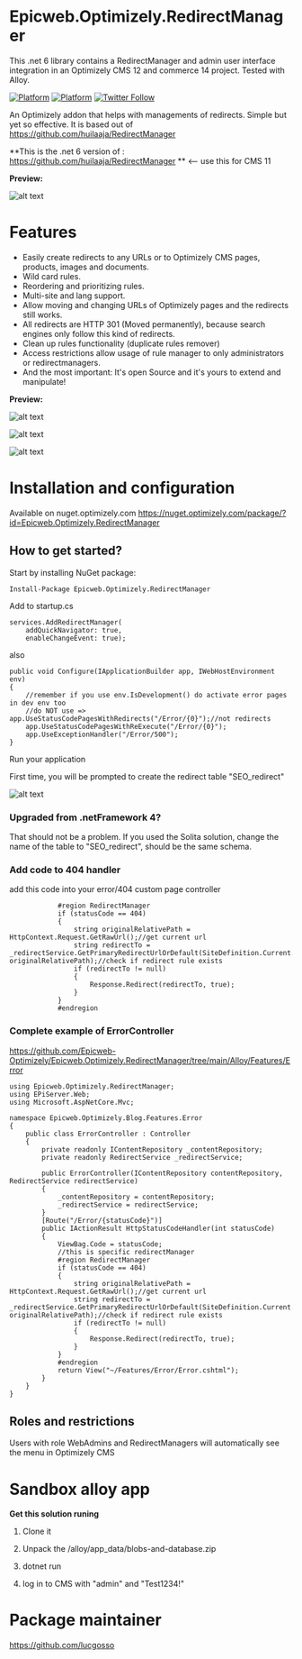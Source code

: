 # Epicweb.Optimizely.RedirectManager
This .net 6 library contains a RedirectManager and admin user interface integration in an Optimizely CMS 12 and commerce 14 project. Tested with Alloy. 

[![Platform](https://img.shields.io/badge/Platform-.NET%206-blue.svg?style=flat)](https://msdn.microsoft.com/en-us/library/w0x726c2%28v=vs.110%29.aspx) [![Platform](https://img.shields.io/badge/Optimizely-%2012.6-green.svg?style=flat)](https://world.optimizely.com/products/#contentcloud) [![Twitter Follow](https://img.shields.io/twitter/follow/lucgosso.svg?style=social&label=Follow)](https://twitter.com/lucgosso)

An Optimizely addon that helps with managements of redirects. Simple but yet so effective. It is based out of https://github.com/huilaaja/RedirectManager

**This is the .net 6 version of : https://github.com/huilaaja/RedirectManager ** <-- use this for CMS 11

**Preview:**

![alt text](https://github.com/Epicweb-Optimizely/Epicweb.Optimizely.RedirectManager/blob/main/preview.png?raw=true "This is how the manager looks like")

# Features

- Easily create redirects to any URLs or to Optimizely CMS pages, products, images and documents.
- Wild card rules.
- Reordering and prioritizing rules.
- Multi-site and lang support.
- Allow moving and changing URLs of Optimizely pages and the redirects still works.
- All redirects are HTTP 301 (Moved permanently), because search engines only follow this kind of redirects.
- Clean up rules functionality (duplicate rules remover)
- Access restrictions allow usage of rule manager to only administrators or redirectmanagers.
- And the most important: It's open Source and it's yours to extend and manipulate! 


**Preview:**

![alt text](https://github.com/Epicweb-Optimizely/Epicweb.Optimizely.RedirectManager/blob/main/preview-create-table.png?raw=true "Click the button the first time")

![alt text](https://github.com/Epicweb-Optimizely/Epicweb.Optimizely.RedirectManager/blob/main/preview_remove_rules.png?raw=true "Remove duplicate rules or circular references")

![alt text](https://github.com/Epicweb-Optimizely/Epicweb.Optimizely.RedirectManager/blob/main/preview-QuickNavigation.png?raw=true "Add a quick nav on public site when logged in")


# Installation and configuration 

Available on nuget.optimizely.com https://nuget.optimizely.com/package/?id=Epicweb.Optimizely.RedirectManager

## How to get started?

Start by installing NuGet package:

    Install-Package Epicweb.Optimizely.RedirectManager

Add to startup.cs

    services.AddRedirectManager(
        addQuickNavigator: true, 
        enableChangeEvent: true);

also

    public void Configure(IApplicationBuilder app, IWebHostEnvironment env)
    {
        //remember if you use env.IsDevelopment() do activate error pages in dev env too
        //do NOT use => app.UseStatusCodePagesWithRedirects("/Error/{0}");//not redirects
        app.UseStatusCodePagesWithReExecute("/Error/{0}");
        app.UseExceptionHandler("/Error/500");
    }

Run your application

First time, you will be prompted to create the redirect table "SEO_redirect"

![alt text](https://github.com/Epicweb-Optimizely/Epicweb.Optimizely.RedirectManager/blob/main/preview-create-table.png?raw=true "Click the button the first time")

### Upgraded from .netFramework 4?

That should not be a problem. If you used the Solita solution, change the name of the table to "SEO_redirect", should be the same schema. 

### Add code to 404 handler

add this code into your error/404 custom page controller

```
            #region RedirectManager
            if (statusCode == 404)
            {
                string originalRelativePath = HttpContext.Request.GetRawUrl();//get current url
                string redirectTo = _redirectService.GetPrimaryRedirectUrlOrDefault(SiteDefinition.Current.Name, originalRelativePath);//check if redirect rule exists
                if (redirectTo != null)
                {
                    Response.Redirect(redirectTo, true);
                }
            } 
            #endregion

```

### Complete example of ErrorController

https://github.com/Epicweb-Optimizely/Epicweb.Optimizely.RedirectManager/tree/main/Alloy/Features/Error

```
using Epicweb.Optimizely.RedirectManager;
using EPiServer.Web;
using Microsoft.AspNetCore.Mvc;

namespace Epicweb.Optimizely.Blog.Features.Error
{
    public class ErrorController : Controller
    {
        private readonly IContentRepository _contentRepository;
        private readonly RedirectService _redirectService;

        public ErrorController(IContentRepository contentRepository, RedirectService redirectService)
        {
            _contentRepository = contentRepository;
            _redirectService = redirectService;
        }
        [Route("/Error/{statusCode}")]
        public IActionResult HttpStatusCodeHandler(int statusCode)
        {
            ViewBag.Code = statusCode;
            //this is specific redirectManager
            #region RedirectManager
            if (statusCode == 404)
            {
                string originalRelativePath = HttpContext.Request.GetRawUrl();//get current url
                string redirectTo = _redirectService.GetPrimaryRedirectUrlOrDefault(SiteDefinition.Current.Name, originalRelativePath);//check if redirect rule exists
                if (redirectTo != null)
                {
                    Response.Redirect(redirectTo, true);
                }
            } 
            #endregion
            return View("~/Features/Error/Error.cshtml");
        }
    }
}
```

## Roles and restrictions

Users with role WebAdmins and RedirectManagers will automatically see the menu in Optimizely CMS

# Sandbox alloy app

**Get this solution runing**

1. Clone it

2. Unpack the /alloy/app_data/blobs-and-database.zip

3. dotnet run

4. log in to CMS with "admin" and "Test1234!"

# Package maintainer

https://github.com/lucgosso

